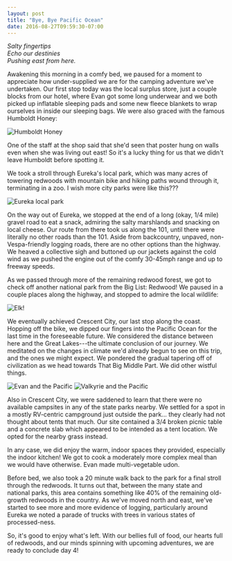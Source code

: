 ```yaml
---
layout: post
title: "Bye, Bye Pacific Ocean"
date: 2016-08-27T09:59:30-07:00
---
```


<i>Salty fingertips<br/>
Echo our destinies<br/>
Pushing east from here.</i>

Awakening this morning in a comfy bed, we paused for a moment to appreciate how under-supplied we are for the camping adventure we've undertaken. Our first stop today was the local surplus store, just a couple blocks from our hotel, where Evan got some long underwear and we both picked up inflatable sleeping pads and some new fleece blankets to wrap ourselves in inside our sleeping bags. We were also graced with the famous Humboldt Honey:

![Humboldt Honey](https://lh3.googleusercontent.com/scfK738GFoZrBm8RTz61a5JabD6g-rakxr8UsS5K6kEGsmsW75iEGpM-4vvnPlVUfBLhptL984Y-QHk_7DKj8mmsFrp_XkAV9PnMt6LKpDFv39b7AZJv0cX46E-Ij9A5bBLrc5RUFBCTd0XJ2ZW3qK31f4xzB_s7cLbibE-qZkWk7yu28OTBSeroeMuBcjkVVLIer_RL-YeV7tSV1E2Yigrx15F2VgYzWgJupIrf1DXJGo6lTeKGva-8Gq-KasUYWWySfefi9pLwTEBR84m_xfEtfK1uKBFMVCiVzG5cHOZFQYrjCJPB8BZIVuxVebhIWY965juEi9ChKQswChvTrLqSabKWd8fV-VRn1wBLC2k_EFCpSs6qH5HaoAjwtJDFPMnchk9deRTGYEK8OBFIhxP4sAkwBexbeAG5hjFzPQTZpyGX-62YAfhk8kA938kQGQxw_7_EBI0lYme7qCobE478izVQ3PVSXZuHj2y0QBMfeaQ9gZsKgqeykENd_Y-bLsgUrrEEbN18Vi4gdovnSJ5aWJ9569Rf8zWLY699uMGwXYrgVXYFek8YYWlwgzasXuiQ-9aE-MdC9WB6vw6WKrd0Q4XqsuRRi6oCYFYNKT6ZIIsxuQ=w476-h840-no "Humboldt Honey")

One of the staff at the shop said that she'd seen that poster hung on walls even when she was living out east! So it's a lucky thing for us that we didn't leave Humboldt before spotting it.

We took a stroll through Eureka's local park, which was many acres of towering redwoods with mountain bike and hiking paths wound through it, terminating in a zoo. I wish more city parks were like this???

![Eureka local park](https://lh3.googleusercontent.com/CfDtpOfNUcpbURtiNWaQ597SMSE19WkGVCsG7mmhczBwllXDCBqOzw4LueDzLxF4-kR0vtz_ny8dYE6Ounx1OaXCEkps3HlNTszUSx_EABayJkcsU3qjpfHjcaxi0HUDYyENPeVi0xN9Kc7Mwk3WygO-TNZAavWNCDRPBdLftj7pdGrE7nXvpAnE3QW41Ha5zfXQurPdHe4lnLgtL7Rs49PyvtMl4nQ9O_k6rgw8Ff3NRYztBfcM7Or6o1bnZnrL9RcV1GnMrAhZ9ydBmONQkzPdSdLqUMQm3MhSDBmZmUc-gXSlIIpCjaEda6XkVEK6OqflNz3AmjaMej4QsBFGKgIcOSbkzrsR6QCNl30FJ6K7RlsG6eTWfAreQRgn1NFcmaMwxk5Exbjmv3-yU2P6P5bfXlhUwb3iuZ4NqCiBYUyoL5_nIXk-FTMWiQO9DQPN3qpYckm7GxuXNw-odxqnPII6SZOJYAPj7ecsFrJmDgU_Liw79rwG01xVw5vPKxkSupThLPbwF_it18G0wHAkeOOiCcVneCdfsqWGizyJqxd2Sp20uwjFsRQFiAjBOZB0d9nfKNUyhZxv29IT3NepvniqTX8P2ecXuX6FnbiI6rNWIxnRlQ=w453-h256-no "Eureka Local Park")

On the way out of Eureka, we stopped at the end of a long (okay, 1/4 mile) gravel road to eat a snack, admiring the salty marshlands and snacking on local cheese. Our route from there took us along the 101, until there were literally no other roads than the 101. Aside from backcountry, unpaved, non-Vespa-friendly logging roads, there are no other options than the highway. We heaved a collective sigh and buttoned up our jackets against the cold wind as we pushed the engine out of the comfy 30-45mph range and up to freeway speeds.

As we passed through more of the remaining redwood forest, we got to check off another national park from the Big List: Redwood! We paused in a couple places along the highway, and stopped to admire the local wildlife:

![Elk!](https://lh3.googleusercontent.com/pUDlyhtNiX87GeGA5sDqZMBxj4WtgvoEinyE-8e2qZIpcDQXaSUNgL5u-9O4z81gKmMtcEi3PdzpIYZJEK05LvBzqla0WwXq4oDHWMmk6CrXInJG58lyOBmVOwtpYpmksz6ActVKpM-ELHZOFgxk5tUlFQxv_lF4dlR8jhTt2nfAK0sDo8sopYHb2oDZSHSdWEHluKAVaLOpeaqaJ3Xh21ZOzJlSoPq175HeaZmJ-Dn4XhWiu0UDUvL1VyRIse1Ufr6PcOgun0WbHgObxI4uxxutVbzj1eaYDR1gXEWiUc8QJHMhjxfZhodGoFNVjxaj4MRZAYmwcfUxmQqH-421aGfEsuQEiQOj0lWoizFeicwMeuLFdmkS5SPeOAqpH6c126XrfviNvlNBXNwXesnSCGDZCH4ipvXFvnYsi7JbensXF8BSf7qF4SJDhnLDx7QPqcWPT9A2Gc1M2ZaxHNuoShl_7mUt9Ez_sqEyukXYjuvHH33EF98EoSEQcOwOhteqWQzuN_587vm7g03WDekhHYpFFBEqtA7KyqZM9QzF2Ghu_9HOOCYiWSQkxyMReRc1GRKYyurJoHETauoK7Tu-ZiKXQSnk5ylh3GL1X8kv0ZVDU6THdw=w1486-h842-no "Elk!")

We eventually achieved Crescent City, our last stop along the coast. Hopping off the bike, we dipped our fingers into the Pacific Ocean for the last time in the foreseeable future. We considered the distance between here and the Great Lakes---the ultimate conclusion of our journey. We meditated on the changes in climate we'd already begun to see on this trip, and the ones we might expect. We pondered the gradual tapering off of civilization as we head towards That Big Middle Part. We did other wistful things.

![Evan and the Pacific](https://lh3.googleusercontent.com/hyVC8DpgxKCfXIo74cZgTD8Dn1jBzEiObKqTkvQpjKLKcPDJi0KUsR-kQUjddncnb0akLRNZQ4hFY3H3MOM_wpAeSQcCEKkFrQ5GU47ShCfqcoCR-Y55TAMmGf79VOzWXRED53jffTsK3MzFIj1VjdOIzx3gbfrWu3KekPbrwGCbcICWpbXT1yCRSOqKWD6WoKneD2Jkk7IxkavULjo9LL6wuJ4L-f56J8R7BewPb0wmWmNl0qIsPdDaWg6oMwtvqhGkpL3FdR89d_qUqXH2m20DbJm6QcZaByPNYWbjO_bY2iaCZUoB4viTqjebmH_M5W_Y3FiUa-WJ9h37n3HlqdY45VktIhf5TKNE5nhANQiqHEOxFCjE9Xq01Yo2pVNvVcYIMEa2FQZGoHXQsh-mZim4ENuqqojRPt7uD9-Ei9mWAcLU_FR0f1dnjqe455Yq7fsN-9qJWOdZaYCjLQkeku2HUXvEWZLQjQs_7W4HCtI26G4AVowxxy0RF3sJjW1MQccBiWSGqWGQrd16S3IxO8OcBGjmDQFDyk17bYERKScoEpmnLlE0K3KBPxK-grQmmv6fbG14Ij_gWksVewgPMh5UrUk5ed_08mcySZQxKVkeHdnEQA=w1486-h842-no "Evan and the Pacific")
![Valkyrie and the Pacific](https://lh3.googleusercontent.com/9r0mZ9xyaH28hUZ0D_KKSnI9q82KR0HsDiyxmkIzgMZAuSW8GFIShcJiFg-T3_srCBpFT0eFScdvipIlikXsiqfePZJNwULOdDzU6ZNnsOWyLB1zy-bK2G0dL5y2GlLUTH8TpwI97IwTI37mOhGIecc_TtrFF7s81WWOGJue3ozQ7Bt6_LzMiXe79AUDWVqqWtNIsInh2faGnzOGPHk18cB2eZcHfqSGsRmdwrRyFmwKldCnH0y726H4YDSEUPfaZ8HINEy11wfICgGxmSTxJNX8TcFDG0K2x4Mrix8KJC5tMB4YmeADT7R8XzleOkHQQAwIz1hYhwsa7YqWDoyCo8eDfzJjAkYv8YRFA3cODm1d-S1tdGGGnCnA3pYZu_HAX1owfBlGJesoGDRmU6zrEe2-MiQCfu7DkqfImcBaNUQzOazHKgB-fHPF7Vs2iEk0SnbRRzQggaFMo1FqMgUa29tQDIfeG0yDeQGekLsPC82r3Oq14PrycdQbANyAmk7KcmFFmMa2M7H2db8gEokcVy0DIsOj2818fnhWiOkWu-btJETPBXpWZjyQe4Wsu6eKlBkvzyT_-HHiBoWw0xyp-y7xGrbUIm9fXhtbPUrObF9kZFnnew=w1486-h842-no "Valkyrie and the Pacific")

Also in Crescent City, we were saddened to learn that there were no available campsites in any of the state parks nearby. We settled for a spot in a mostly RV-centric campground just outside the park... they clearly had not thought about tents that much. Our site contained a 3/4 broken picnic table and a concrete slab which appeared to be intended as a tent location. We opted for the nearby grass instead.

In any case, we did enjoy the warm, indoor spaces they provided, especially the indoor kitchen! We got to cook a moderately more complex meal than we would have otherwise. Evan made multi-vegetable udon.

Before bed, we also took a 20 minute walk back to the park for a final stroll through the redwoods. It turns out that, between the many state and national parks, this area contains something like 40% of the remaining old-growth redwoods in the country. As we've moved north and east, we've started to see more and more evidence of logging, particularly around Eureka we noted a parade of trucks with trees in various states of processed-ness.

So, it's good to enjoy what's left. With our bellies full of food, our hearts full of redwoods, and our minds spinning with upcoming adventures, we are ready to conclude day 4!
